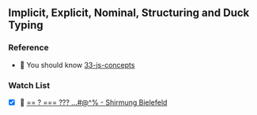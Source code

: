 ## Implicit, Explicit, Nominal, Structuring and Duck Typing

### Reference

- 📜 You should know [33-js-concepts](https://github.com/leonardomso/33-js-concepts#table-of-contents)

### Watch List

- [x] 🎥 [== ? === ??? ...#@^% - Shirmung Bielefeld](https://www.youtube.com/watch?v=qGyqzN0bjhc&t)

